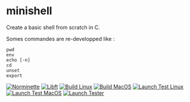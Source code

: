 # minishell
Create a basic shell from scratch in C. 

Somes commandes are re-developped like :
```
pwd
env
echo [-n]
cd
unset
export
```
[![Norminette](https://github.com/42Boomers/minishell/actions/workflows/Nominette.yml/badge.svg?branch=main)](https://github.com/42Boomers/minishell/actions/workflows/Nominette.yml)
[![Libft](https://github.com/42Boomers/minishell/actions/workflows/Libft.yml/badge.svg?branch=main)](https://github.com/42Boomers/minishell/actions/workflows/Libft.yml)
[![Build Linux](https://github.com/42Boomers/minishell/actions/workflows/Build_Linux.yml/badge.svg?branch=main)](https://github.com/42Boomers/minishell/actions/workflows/Build_Linux.yml)
[![Build MacOS](https://github.com/42Boomers/minishell/actions/workflows/Build_MacOS.yml/badge.svg?branch=main)](https://github.com/42Boomers/minishell/actions/workflows/Build_MacOS.yml)
[![Launch Test Linux](https://github.com/42Boomers/minishell/actions/workflows/Launch_Linux.yml/badge.svg?branch=main)](https://github.com/42Boomers/minishell/actions/workflows/Launch_Linux.yml)
[![Launch Test MacOS](https://github.com/42Boomers/minishell/actions/workflows/Launch_MacOS.yml/badge.svg?branch=main)](https://github.com/42Boomers/minishell/actions/workflows/Launch_MacOS.yml)
[![Launch Tester](https://github.com/42Boomers/minishell/actions/workflows/Tester.yml/badge.svg?branch=main)](https://github.com/42Boomers/minishell/actions/workflows/Tester.yml)

